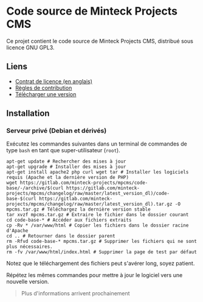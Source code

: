 # Code source de Minteck Projects CMS
Ce projet contient le code source de Minteck Projects CMS, distribué sous licence GNU GPL3.

## Liens
*  [Contrat de licence (en anglais)](LICENSE)
*  [Règles de contribution](CONTRIBUTING.md)
*  [Télécharger une version](https://gitlab.com/minteck-projects/mpcms/code-base/-/tags)

## Installation

### Serveur privé (Debian et dérivés)

Exécutez les commandes suivantes dans un terminal de commandes de type `bash` en tant que super-utilisateur (`root`).
```shell
apt-get update # Rechercher des mises à jour
apt-get upgrade # Installer des mises à jour
apt-get install apache2 php curl wget tar # Installer les logiciels requis (Apache et la dernière version de PHP)
wget https://gitlab.com/minteck-projects/mpcms/code-base/-/archive/$(curl https://gitlab.com/minteck-projects/mpcms/changelog/raw/master/latest_version_dl)/code-base-$(curl https://gitlab.com/minteck-projects/mpcms/changelog/raw/master/latest_version_dl).tar.gz -O mpcms.tar.gz # Téléchargez la dernière version stable
tar xvzf mpcms.tar.gz # Extraire le fichier dans le dossier courant
cd code-base-* # Accéder aux fichiers extraits
cp -Rv * /var/www/html # Copier les fichiers dans le dossier racine d'Apache
cd .. # Retourner dans le dossier parent
rm -Rfvd code-base-* mpcms.tar.gz # Supprimer les fichiers qui ne sont plus nécessaires.
rm -fv /var/www/html/index.html # Supprimer la page de test par défaut
```

Notez que le téléchargement des fichiers peut s'avérer long, soyez patient.

Répétez les mêmes commandes pour mettre à jour le logiciel vers une nouvelle version.

> Plus d'informations arrivent prochainement